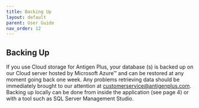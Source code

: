 ```yaml
---
title: Backing Up
layout: default
parent: User Guide
nav_order: 12
---
```


## Backing Up

If you use Cloud storage for Antigen Plus, your database (s) is backed up on our
Cloud server hosted by Microsoft Azure™ and can be restored at any moment going
back one week. Any problems retrieving data should be immediately brought to our
attention at
[customerservice@antigenplus.com](mailto:customerservice@antigenplus.com).
Backing up locally can be done from inside the application (see page 4) or with
a tool such as SQL Server Management Studio.

